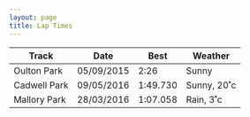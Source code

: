 ```yaml
---
layout: page
title: Lap Times
---
```


| Track        | Date       | Best     | Weather     |
| ------------ | ---------- | -------- | ----------- |
| Oulton Park  | 05/09/2015 | 2:26     | Sunny       |
| Cadwell Park | 09/05/2016 | 1:49.730 | Sunny, 20˚c |
| Mallory Park | 28/03/2016 | 1:07.058 | Rain,  3˚c  |
